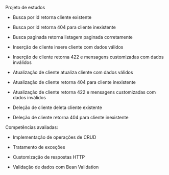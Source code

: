 Projeto de estudos


- Busca por id retorna cliente existente

- Busca por id retorna 404 para cliente inexistente

- Busca paginada retorna listagem paginada corretamente

- Inserção de cliente insere cliente com dados válidos

- Inserção de cliente retorna 422 e mensagens customizadas com dados inválidos

- Atualização de cliente atualiza cliente com dados válidos

- Atualização de cliente retorna 404 para cliente inexistente

- Atualização de cliente retorna 422 e mensagens customizadas com dados inválidos

- Deleção de cliente deleta cliente existente

- Deleção de cliente retorna 404 para cliente inexistente

Competências avaliadas:
- Implementação de operações de CRUD

- Tratamento de exceções

- Customização de respostas HTTP

- Validação de dados com Bean Validation
